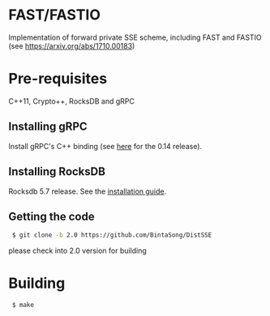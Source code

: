# FAST/FASTIO
Implementation of forward private SSE scheme, including FAST and FASTIO (see https://arxiv.org/abs/1710.00183)

# Pre-requisites
C++11, Crypto++, RocksDB and gRPC

## Installing gRPC
Install gRPC's C++ binding (see [here](https://github.com/grpc/grpc/tree/release-0_14/src/cpp) for the 0.14 release).

## Installing RocksDB
Rocksdb 5.7 release. See the [installation guide](https://github.com/facebook/rocksdb/blob/master/INSTALL.md).

## Getting the code
```sh
 $ git clone -b 2.0 https://github.com/BintaSong/DistSSE
```
please check into 2.0 version for building

# Building
```sh
 $ make
```

